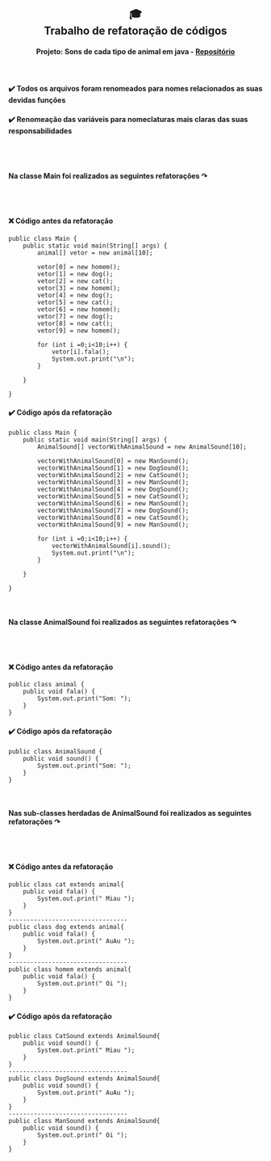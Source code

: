 <h2 align="center">
  🎓<br>Trabalho de refatoração de códigos
</h2>

<h4 align="center">
   Projeto: Sons de cada tipo de animal em java - <a href=" "/>Repositório</a> 
</h4>
</br>
<h4>
✔️ Todos os arquivos foram renomeados para nomes relacionados as suas devidas funções </br></h4>
<h4>
✔️ Renomeação das variáveis para nomeclaturas mais claras das suas responsabilidades </br></h4>
</br>

</br>
<h4>Na classe Main foi realizados as seguintes refatorações   ↷</h4></br>
</br>
<h4>
❌ Código antes da refatoração</br></h4>

```
public class Main {
	public static void main(String[] args) {
		animal[] vetor = new animal[10];

		vetor[0] = new homem();
		vetor[1] = new dog();
		vetor[2] = new cat();
		vetor[3] = new homem();
		vetor[4] = new dog();
		vetor[5] = new cat();
		vetor[6] = new homem();
		vetor[7] = new dog();
		vetor[8] = new cat();
		vetor[9] = new homem();
		
		for (int i =0;i<10;i++) {
			vetor[i].fala();
			System.out.print("\n");
		}
		
	}

}

```

<h4>
✔️ Código após da refatoração</br></h4>

```
public class Main {
	public static void main(String[] args) {
		AnimalSound[] vectorWithAnimalSound = new AnimalSound[10];

		vectorWithAnimalSound[0] = new ManSound();
		vectorWithAnimalSound[1] = new DogSound();
		vectorWithAnimalSound[2] = new CatSound();
		vectorWithAnimalSound[3] = new ManSound();
		vectorWithAnimalSound[4] = new DogSound();
		vectorWithAnimalSound[5] = new CatSound();
		vectorWithAnimalSound[6] = new ManSound();
		vectorWithAnimalSound[7] = new DogSound();
		vectorWithAnimalSound[8] = new CatSound();
		vectorWithAnimalSound[9] = new ManSound();
		
		for (int i =0;i<10;i++) {
			vectorWithAnimalSound[i].sound();
			System.out.print("\n");
		}
		
	}

}
```
</br>
<h4>Na classe AnimalSound foi realizados as seguintes refatorações   ↷</h4></br>
</br>
<h4>
❌ Código antes da refatoração</br></h4>

```
public class animal {
	public void fala() {
		System.out.print("Som: ");
	}
}

```

<h4>
✔️ Código após da refatoração</br></h4>

```
public class AnimalSound {
	public void sound() {
		System.out.print("Som: ");
	}
}
```
</br>
<h4>Nas sub-classes herdadas de AnimalSound foi realizados as seguintes refatorações   ↷</h4></br>
</br>
<h4>
❌ Código antes da refatoração</br></h4>

```
public class cat extends animal{
	public void fala() {
		System.out.print(" Miau ");
	}
}
---------------------------------
public class dog extends animal{
	public void fala() {
		System.out.print(" AuAu ");
	}
}
---------------------------------
public class homem extends animal{
	public void fala() {
		System.out.print(" Oi ");
	}
}
```

<h4>
✔️ Código após da refatoração</br></h4>

```
public class CatSound extends AnimalSound{
	public void sound() {
		System.out.print(" Miau ");
	}
}
---------------------------------
public class DogSound extends AnimalSound{
	public void sound() {
		System.out.print(" AuAu ");
	}
}
---------------------------------
public class ManSound extends AnimalSound{
	public void sound() {
		System.out.print(" Oi ");
	}
}
```
